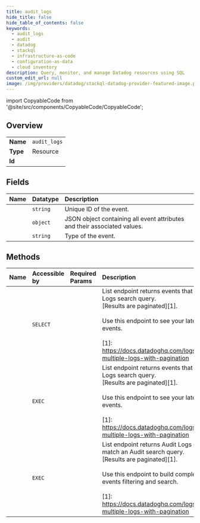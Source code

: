 ```yaml
---
title: audit_logs
hide_title: false
hide_table_of_contents: false
keywords:
  - audit_logs
  - audit
  - datadog    
  - stackql
  - infrastructure-as-code
  - configuration-as-data
  - cloud inventory
description: Query, monitor, and manage Datadog resources using SQL
custom_edit_url: null
image: /img/providers/datadog/stackql-datadog-provider-featured-image.png
---
```


import CopyableCode from '@site/src/components/CopyableCode/CopyableCode';




## Overview
<table><tbody>
<tr><td><b>Name</b></td><td><code>audit_logs</code></td></tr>
<tr><td><b>Type</b></td><td>Resource</td></tr>
<tr><td><b>Id</b></td><td><CopyableCode code="datadog.audit.audit_logs" /></td></tr>
</tbody></table>

## Fields
| Name | Datatype | Description |
|:-----|:---------|:------------|
| <CopyableCode code="id" /> | `string` | Unique ID of the event. |
| <CopyableCode code="attributes" /> | `object` | JSON object containing all event attributes and their associated values. |
| <CopyableCode code="type" /> | `string` | Type of the event. |
## Methods
| Name | Accessible by | Required Params | Description |
|:-----|:--------------|:----------------|:------------|
| <CopyableCode code="list_audit_logs" /> | `SELECT` | <CopyableCode code="dd_site" /> | List endpoint returns events that match a Audit Logs search query.<br />[Results are paginated][1].<br /><br />Use this endpoint to see your latest Audit Logs events.<br /><br />[1]: https://docs.datadoghq.com/logs/guide/collect-multiple-logs-with-pagination |
| <CopyableCode code="_list_audit_logs" /> | `EXEC` | <CopyableCode code="dd_site" /> | List endpoint returns events that match a Audit Logs search query.<br />[Results are paginated][1].<br /><br />Use this endpoint to see your latest Audit Logs events.<br /><br />[1]: https://docs.datadoghq.com/logs/guide/collect-multiple-logs-with-pagination |
| <CopyableCode code="search_audit_logs" /> | `EXEC` | <CopyableCode code="dd_site" /> | List endpoint returns Audit Logs events that match an Audit search query.<br />[Results are paginated][1].<br /><br />Use this endpoint to build complex Audit Logs events filtering and search.<br /><br />[1]: https://docs.datadoghq.com/logs/guide/collect-multiple-logs-with-pagination |
